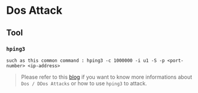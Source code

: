 # Dos Attack

## Tool
### `hping3`
```
such as this common command : hping3 -c 1000000 -i u1 -S -p <port-number> <ip-address>
```

> Please refer to this [blog](https://medium.com/@nancyjohn_95536/dos-ddos-attacks-cdbba870af3b) if you want to know more informations about `Dos / DDos Attacks` or how to use `hping3` to attack.
